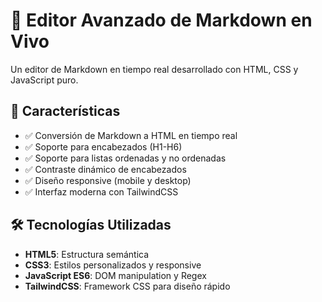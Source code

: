 # 📝 Editor Avanzado de Markdown en Vivo

Un editor de Markdown en tiempo real desarrollado con HTML, CSS y JavaScript puro.

## 🚀 Características

- ✅ Conversión de Markdown a HTML en tiempo real
- ✅ Soporte para encabezados (H1-H6)
- ✅ Soporte para listas ordenadas y no ordenadas
- ✅ Contraste dinámico de encabezados
- ✅ Diseño responsive (mobile y desktop)
- ✅ Interfaz moderna con TailwindCSS

## 🛠️ Tecnologías Utilizadas

- **HTML5**: Estructura semántica
- **CSS3**: Estilos personalizados y responsive
- **JavaScript ES6**: DOM manipulation y Regex
- **TailwindCSS**: Framework CSS para diseño rápido

